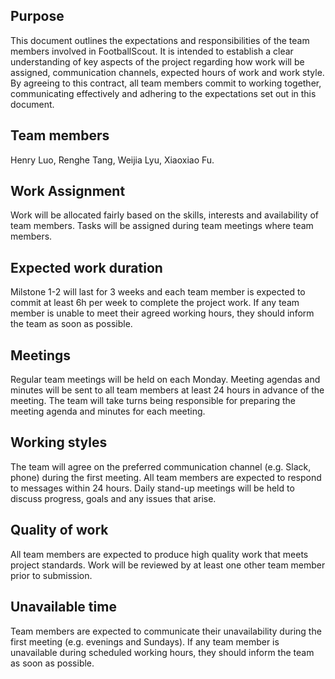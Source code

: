 ## Purpose
This document outlines the expectations and responsibilities of the team members involved in FootballScout. It is intended to establish a clear understanding of key aspects of the project regarding how work will be assigned, communication channels, expected hours of work and work style. By agreeing to this contract, all team members commit to working together, communicating effectively and adhering to the expectations set out in this document.

## Team members
Henry Luo, Renghe Tang, Weijia Lyu, Xiaoxiao Fu.

## Work Assignment
Work will be allocated fairly based on the skills, interests and availability of team members. Tasks will be assigned during team meetings where team members.

## Expected work duration
Milstone 1-2 will last for 3 weeks and each team member is expected to commit at least 6h per week to complete the project work. If any team member is unable to meet their agreed working hours, they should inform the team as soon as possible.

## Meetings
Regular team meetings will be held on each Monday. Meeting agendas and minutes will be sent to all team members at least 24 hours in advance of the meeting. The team will take turns being responsible for preparing the meeting agenda and minutes for each meeting.

## Working styles
The team will agree on the preferred communication channel (e.g. Slack, phone) during the first meeting. All team members are expected to respond to messages within 24 hours. Daily stand-up meetings will be held to discuss progress, goals and any issues that arise.

## Quality of work
All team members are expected to produce high quality work that meets project standards. Work will be reviewed by at least one other team member prior to submission.

## Unavailable time
Team members are expected to communicate their unavailability during the first meeting (e.g. evenings and Sundays). If any team member is unavailable during scheduled working hours, they should inform the team as soon as possible.